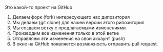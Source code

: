 Это какой-то проект на GitHub


1. Делаем форк (fork) интересующего нас дипозитория
2. Мы делаем (git clone) для нашей версии этого рипозитория
3. Мы создаем ветку с предлагаемыми изменениями
4. Производим все изменения только в этой ветке
5. Отправляем эти изменения на свой аккаунт (push)
6. В окне на GitHub появляется возможность отправить pull request.
